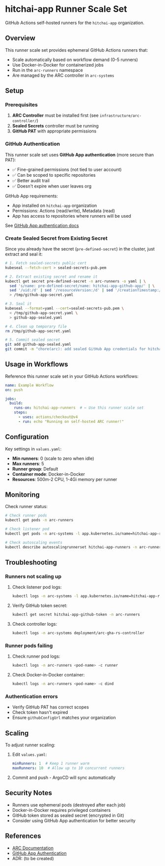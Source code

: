 # hitchai-app Runner Scale Set

GitHub Actions self-hosted runners for the `hitchai-app` organization.

## Overview

This runner scale set provides ephemeral GitHub Actions runners that:
- Scale automatically based on workflow demand (0-5 runners)
- Use Docker-in-Docker for containerized jobs
- Run in the `arc-runners` namespace
- Are managed by the ARC controller in `arc-systems`

## Setup

### Prerequisites

1. **ARC Controller** must be installed first (see `infrastructure/arc-controller/`)
2. **Sealed Secrets** controller must be running
3. **GitHub PAT** with appropriate permissions

### GitHub Authentication

This runner scale set uses **GitHub App authentication** (more secure than PAT):
- ✅ Fine-grained permissions (not tied to user account)
- ✅ Can be scoped to specific repositories
- ✅ Better audit trail
- ✅ Doesn't expire when user leaves org

GitHub App requirements:
- App installed on `hitchai-app` organization
- Permissions: Actions (read/write), Metadata (read)
- App has access to repositories where runners will be used

See [GitHub App authentication docs](https://docs.github.com/en/actions/hosting-your-own-runners/managing-self-hosted-runners-with-actions-runner-controller/authenticating-to-the-github-api)

### Create Sealed Secret from Existing Secret

Since you already have the secret (`pre-defined-secret`) in the cluster, just extract and seal it:

```bash
# 1. Fetch sealed-secrets public cert
kubeseal --fetch-cert > sealed-secrets-pub.pem

# 2. Extract existing secret and rename it
kubectl get secret pre-defined-secret -n arc-runners -o yaml | \
  sed 's/name: pre-defined-secret/name: hitchai-app-github-app/' | \
  sed '/uid:/d' | sed '/resourceVersion:/d' | sed '/creationTimestamp:/d' \
  > /tmp/github-app-secret.yaml

# 3. Seal it
kubeseal --format=yaml --cert=sealed-secrets-pub.pem \
  < /tmp/github-app-secret.yaml \
  > github-app-sealed.yaml

# 4. Clean up temporary file
rm /tmp/github-app-secret.yaml

# 5. Commit sealed secret
git add github-app-sealed.yaml
git commit -m "chore(arc): add sealed GitHub App credentials for hitchai-app runners"
```

## Usage in Workflows

Reference this runner scale set in your GitHub Actions workflows:

```yaml
name: Example Workflow
on: push

jobs:
  build:
    runs-on: hitchai-app-runners  # ← Use this runner scale set
    steps:
      - uses: actions/checkout@v4
      - run: echo "Running on self-hosted ARC runner!"
```

## Configuration

Key settings in `values.yaml`:
- **Min runners**: 0 (scale to zero when idle)
- **Max runners**: 5
- **Runner group**: Default
- **Container mode**: Docker-in-Docker
- **Resources**: 500m-2 CPU, 1-4Gi memory per runner

## Monitoring

Check runner status:

```bash
# Check runner pods
kubectl get pods -n arc-runners

# Check listener pod
kubectl get pods -n arc-systems -l app.kubernetes.io/name=hitchai-app-runners

# Check autoscaling events
kubectl describe autoscalingrunnerset hitchai-app-runners -n arc-runners
```

## Troubleshooting

### Runners not scaling up

1. Check listener pod logs:
   ```bash
   kubectl logs -n arc-systems -l app.kubernetes.io/name=hitchai-app-runners
   ```

2. Verify GitHub token secret:
   ```bash
   kubectl get secret hitchai-app-github-token -n arc-runners
   ```

3. Check controller logs:
   ```bash
   kubectl logs -n arc-systems deployment/arc-gha-rs-controller
   ```

### Runner pods failing

1. Check runner pod logs:
   ```bash
   kubectl logs -n arc-runners <pod-name> -c runner
   ```

2. Check Docker-in-Docker container:
   ```bash
   kubectl logs -n arc-runners <pod-name> -c dind
   ```

### Authentication errors

- Verify GitHub PAT has correct scopes
- Check token hasn't expired
- Ensure `githubConfigUrl` matches your organization

## Scaling

To adjust runner scaling:

1. Edit `values.yaml`:
   ```yaml
   minRunners: 1  # Keep 1 runner warm
   maxRunners: 10  # Allow up to 10 concurrent runners
   ```

2. Commit and push - ArgoCD will sync automatically

## Security Notes

- Runners use ephemeral pods (destroyed after each job)
- Docker-in-Docker requires privileged containers
- GitHub token stored as sealed secret (encrypted in Git)
- Consider using GitHub App authentication for better security

## References

- [ARC Documentation](https://github.com/actions/actions-runner-controller)
- [GitHub App Authentication](https://docs.github.com/en/actions/hosting-your-own-runners/managing-self-hosted-runners-with-actions-runner-controller/authenticating-to-the-github-api)
- ADR: (to be created)

